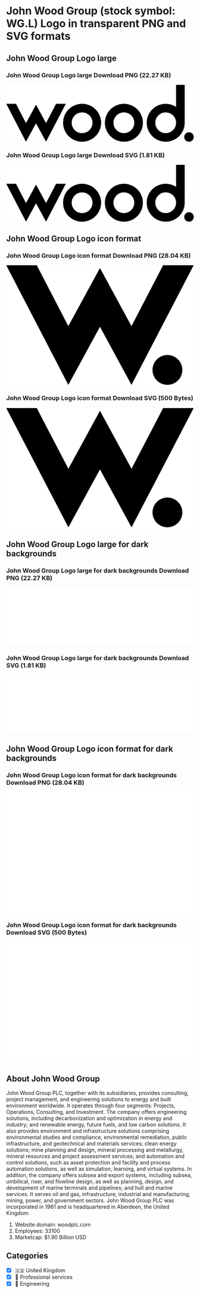 # John Wood Group (stock symbol: WG.L) Logo in transparent PNG and SVG formats

## John Wood Group Logo large

### John Wood Group Logo large Download PNG (22.27 KB)

![John Wood Group Logo large Download PNG (22.27 KB)](/img/orig/WG.L_BIG-fe19aed9.png)

### John Wood Group Logo large Download SVG (1.81 KB)

![John Wood Group Logo large Download SVG (1.81 KB)](/img/orig/WG.L_BIG-2047e79c.svg)

## John Wood Group Logo icon format

### John Wood Group Logo icon format Download PNG (28.04 KB)

![John Wood Group Logo icon format Download PNG (28.04 KB)](/img/orig/WG.L-ec641b02.png)

### John Wood Group Logo icon format Download SVG (500 Bytes)

![John Wood Group Logo icon format Download SVG (500 Bytes)](/img/orig/WG.L-dfb4a77d.svg)

## John Wood Group Logo large for dark backgrounds

### John Wood Group Logo large for dark backgrounds Download PNG (22.27 KB)

![John Wood Group Logo large for dark backgrounds Download PNG (22.27 KB)](/img/orig/WG.L_BIG.D-5e8ae163.png)

### John Wood Group Logo large for dark backgrounds Download SVG (1.81 KB)

![John Wood Group Logo large for dark backgrounds Download SVG (1.81 KB)](/img/orig/WG.L_BIG.D-8966fbee.svg)

## John Wood Group Logo icon format for dark backgrounds

### John Wood Group Logo icon format for dark backgrounds Download PNG (28.04 KB)

![John Wood Group Logo icon format for dark backgrounds Download PNG (28.04 KB)](/img/orig/WG.L.D-4b03dde2.png)

### John Wood Group Logo icon format for dark backgrounds Download SVG (500 Bytes)

![John Wood Group Logo icon format for dark backgrounds Download SVG (500 Bytes)](/img/orig/WG.L.D-4edcc5d0.svg)

## About John Wood Group

John Wood Group PLC, together with its subsidiaries, provides consulting, project management, and engineering solutions to energy and built environment worldwide. It operates through four segments: Projects, Operations, Consulting, and Investment. The company offers engineering solutions, including decarbonization and optimization in energy and industry; and renewable energy, future fuels, and low carbon solutions. It also provides environment and infrastructure solutions comprising environmental studies and compliance, environmental remediation, public infrastructure, and geotechnical and materials services; clean energy solutions; mine planning and design, mineral processing and metallurgy, mineral resources and project assessment services; and automation and control solutions, such as asset protection and facility and process automation solutions, as well as simulation, learning, and virtual systems. In addition, the company offers subsea and export systems, including subsea, umbilical, riser, and flowline design, as well as planning, design, and development of marine terminals and pipelines; and hull and marine services. It serves oil and gas, infrastructure, industrial and manufacturing, mining, power, and government sectors. John Wood Group PLC was incorporated in 1961 and is headquartered in Aberdeen, the United Kingdom.

1. Website domain: woodplc.com
2. Employees: 33100
3. Marketcap: $1.90 Billion USD


## Categories
- [x] 🇬🇧 United Kingdom
- [x] 💼 Professional services
- [x] 👷 Engineering
